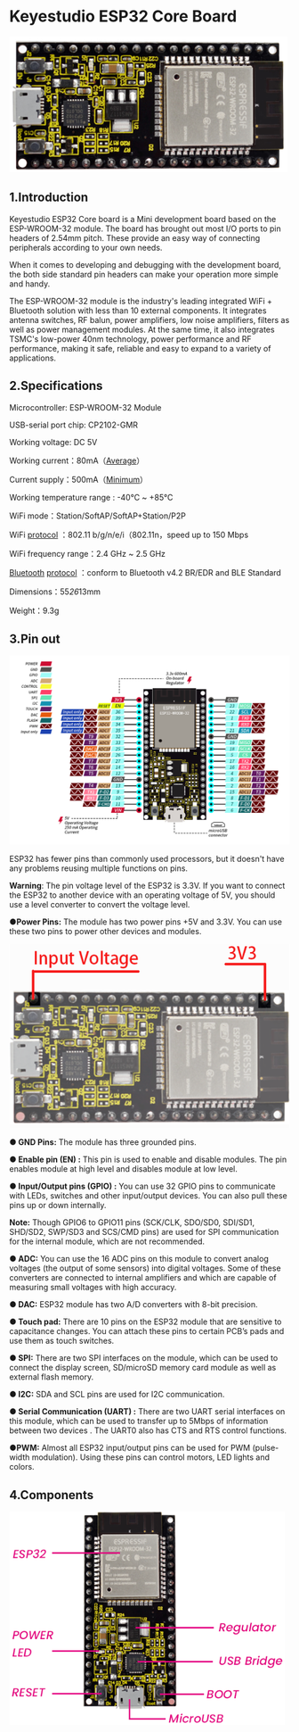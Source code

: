 # **Keyestudio ESP32 Core Board**

![image-20230425111304701](./media/image-20230425111304701.png)

## 1.**Introduction**

Keyestudio ESP32 Core board is a Mini development board based on the ESP-WROOM-32 module. The board has brought out most I/O ports to pin headers of 2.54mm pitch. These provide an easy way of connecting peripherals according to your own needs.

 When it comes to developing and debugging with the development board, the both side standard pin headers can make your operation more simple and handy.

 The ESP-WROOM-32 module is the industry's leading integrated WiFi + Bluetooth solution with less than 10 external components. It integrates antenna switches, RF balun, power amplifiers, low noise amplifiers, filters as well as power management modules. At the same time, it also integrates TSMC's low-power 40nm technology, power performance and RF performance, making it safe, reliable and easy to expand to a variety of applications.  



## 2.**Specifications**

Microcontroller: ESP-WROOM-32 Module

USB-serial port chip: CP2102-GMR

Working voltage: DC 5V

Working current：80mA（[Average](#/javascript:;)）

Current supply：500mA（[Minimum](#/javascript:;)）

Working temperature range : -40°C ~ +85°C 

WiFi mode：Station/SoftAP/SoftAP+Station/P2P

WiFi [protocol](#/javascript:;) ：802.11 b/g/n/e/i（802.11n，speed up to 150 Mbps

WiFi frequency range：2.4 GHz ~ 2.5 GHz

[Bluetooth](#/javascript:;) [protocol](#/javascript:;) ：conform to Bluetooth v4.2 BR/EDR and BLE Standard

Dimensions：55*26*13mm

Weight：9.3g

 

## 3.**Pin out**

![](./media/esp32pin-1.png)

 ESP32 has fewer pins than commonly used processors, but it doesn't have any problems reusing multiple functions on pins.  

**Warning**: The pin voltage level of the ESP32 is 3.3V. If you want to connect the ESP32 to another device with an operating voltage of 5V, you should use a level converter to convert the voltage level.  

**●Power Pins:** The module has two power pins +5V and 3.3V. You can use these two pins to power other devices and modules. 

![11](./media/11.png)

**● GND Pins:** The module has three grounded pins.

**● Enable pin (EN) :** This pin is used to enable and disable modules. The pin enables module at high level and disables module at low level.  

**● Input/Output pins (GPIO) :** You can use 32 GPIO pins to communicate with LEDs, switches and other input/output devices. You can also pull these pins up or down internally.  

**Note:** Though GPIO6 to GPIO11 pins (SCK/CLK, SDO/SD0, SDI/SD1, SHD/SD2, SWP/SD3 and SCS/CMD pins) are used for SPI communication for the internal  module, which are not recommended.  

**● ADC:** You can use the 16 ADC pins on this module to convert analog voltages (the output of some sensors) into digital voltages. Some of these converters are connected to internal amplifiers and which are capable of measuring small voltages with high accuracy.

 **● DAC:** ESP32 module has two A/D converters with 8-bit precision.

**● Touch pad:** There are 10 pins on the ESP32 module that are sensitive to capacitance changes. You can attach these pins to certain PCB’s pads and use them as touch switches.  

**● SPI:** There are two SPI interfaces on the module, which can be used to connect the display screen, SD/microSD memory card module as well as external flash memory.  

**● I2C:** SDA and SCL pins are used for I2C communication.  

**● Serial Communication (UART) :** There are two UART serial interfaces on this module, which can be used to transfer up to 5Mbps of information between two devices . The UART0 also has CTS and RTS control functions. 

**●PWM:** Almost all ESP32 input/output pins can be used for PWM (pulse-width modulation). Using these pins can control motors, LED lights and colors.  



## 4.**Components**

![image-20230425114050746](./media/image-20230425114050746.png)
